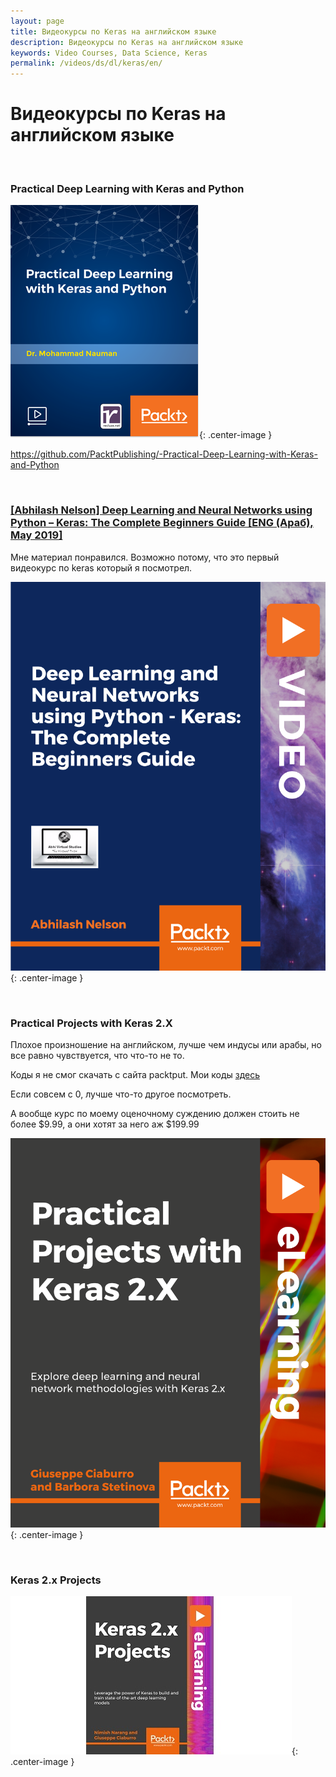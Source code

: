 ```yaml
---
layout: page
title: Видеокурсы по Keras на английском языке
description: Видеокурсы по Keras на английском языке
keywords: Video Courses, Data Science, Keras
permalink: /videos/ds/dl/keras/en/
---
```


# Видеокурсы по Keras на английском языке

<br/>

### Practical Deep Learning with Keras and Python

![Practical Deep Learning with Keras and Python](/img/videos/packtpub-practical-deep-learning-with-keras-and-python.png 'Practical Deep Learning with Keras and Python'){: .center-image }

https://github.com/PacktPublishing/-Practical-Deep-Learning-with-Keras-and-Python

<br/>

### [[Abhilash Nelson] Deep Learning and Neural Networks using Python – Keras: The Complete Beginners Guide [ENG (Араб), May 2019]](https://github.com/matematika-org/deep-learning-and-neural-networks-using-python-keras)

Мне материал понравился. Возможно потому, что это первый видеокурс по keras который я посмотрел.

![Deep Learning and Neural Networks using Python – Keras](/img/videos/packtpub-keras-video.png 'Deep Learning and Neural Networks using Python – Keras'){: .center-image }

<br/>

### Practical Projects with Keras 2.X

Плохое произношение на английском, лучше чем индусы или арабы, но все равно чувствуется, что что-то не то.

Коды я не смог скачать с сайта packtput.
Мои коды <a href="https://github.com/matematika-org/practical-projects-with-keras-2.x" rel="nofollow">здесь</a>

Если совсем с 0, лучше что-то другое посмотреть.

А вообще курс по моему оценочному суждению должен стоить не более $9.99, а они хотят за него аж $199.99

![Practical Projects with Keras 2.X](/img/videos/practical-projects-with-keras-2.png 'Practical Projects with Keras 2.X'){: .center-image }

<br/>

### Keras 2.x Projects

![Keras 2.x Projects](/img/videos/keras-2x-projects-video.jpg 'Keras 2.x Projects'){: .center-image }

